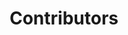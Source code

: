 ---
title: Contributors
layout: collection
permalink: /Contributors/
collection: Contributors
entries_layout: grid
classes: wide
---